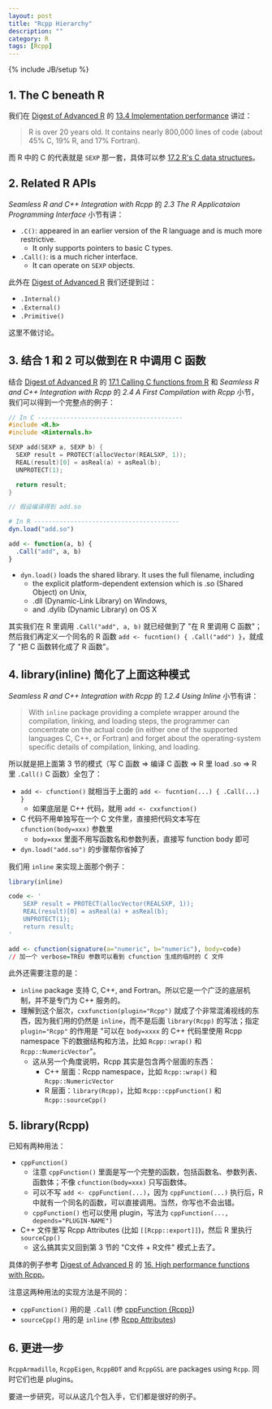 ```yaml
---
layout: post
title: "Rcpp Hierarchy"
description: ""
category: R
tags: [Rcpp]
---
```

{% include JB/setup %}

## 1. The C beneath R 

我们在 [Digest of Advanced R](/r/2015/07/08/digest-of-advanced-r) 的 [13.4 Implementation performance](/r/2015/07/08/digest-of-advanced-r#13-4-Implementation-performance) 讲过：

> R is over 20 years old. It contains nearly 800,000 lines of code (about 45% C, 19% R, and 17% Fortran).

而 R 中的 C 的代表就是 `SEXP` 那一套，具体可以参 [17.2 R's C data structures](http://erikyao.github.io/r/2015/07/08/digest-of-advanced-r#17-2-R's-C-data-structures)。

## 2. Related R APIs

_Seamless R and C++ Integration with Rcpp_ 的 _2.3 The R Applicataion Programming Interface_ 小节有讲：

- `.C()`: appeared in an earlier version of the R language and is much more restrictive.
	- It only supports pointers to basic C types.
- `.Call()`: is a much richer interface.
	- It can operate on `SEXP` objects.
	
此外在 [Digest of Advanced R](/r/2015/07/08/digest-of-advanced-r) 我们还提到过：

- `.Internal()`
- `.External()`
- `.Primitive()`

这里不做讨论。

## 3. 结合 1 和 2 可以做到在 R 中调用 C 函数

结合 [Digest of Advanced R](/r/2015/07/08/digest-of-advanced-r) 的 [17.1 Calling C functions from R](/r/2015/07/08/digest-of-advanced-r#17-1-Calling-C-functions-from-R) 和 _Seamless R and C++ Integration with Rcpp_ 的 _2.4 A First Compilation with Rcpp_ 小节，我们可以得到一个完整点的例子：

```c
// In C ----------------------------------------
#include <R.h>
#include <Rinternals.h>

SEXP add(SEXP a, SEXP b) {
  SEXP result = PROTECT(allocVector(REALSXP, 1));
  REAL(result)[0] = asReal(a) + asReal(b);
  UNPROTECT(1);

  return result;
}

// 假设编译得到 add.so
```

```r
# In R ----------------------------------------
dyn.load("add.so")

add <- function(a, b) {
  .Call("add", a, b)
}
```

- `dyn.load()` loads the shared library. It uses the full filename, including 
	- the explicit platform-dependent extension which is .so (Shared Object) on Unix, 
	- .dll (Dynamic-Link Library) on Windows, 
	- and .dylib (Dynamic Library) on OS X

其实我们在 R 里调用 `.Call("add", a, b)` 就已经做到了 "在 R 里调用 C 函数"；然后我们再定义一个同名的 R 函数 `add <- fucntion() { .Call("add") }`，就成了 "把 C 函数转化成了 R 函数"。

## 4. library(inline) 简化了上面这种模式

_Seamless R and C++ Integration with Rcpp_ 的 _1.2.4 Using Inline_ 小节有讲：

> With `inline` package providing a complete wrapper around the compilation, linking, and loading steps, the programmer can concentrate on the actual code (in either one of the supported languages C, C++, or Fortran) and forget about the operating-system specific details of compilation, linking, and loading.

所以就是把上面第 3 节的模式（写 C 函数 => 编译 C 函数 => R 里 load .so => R 里 `.Call()` C 函数）全包了：

- `add <- cfunction()` 就相当于上面的 `add <- fucntion(...) { .Call(...) }` 
	- 如果底层是 C++ 代码，就用 `add <- cxxfunction()`
- C 代码不用单独写在一个 C 文件里，直接把代码文本写在 `cfunction(body=xxx)` 参数里
	- `body=xxx` 里面不用写函数名和参数列表，直接写 function body 即可
- `dyn.load("add.so")` 的步骤帮你省掉了

我们用 `inline` 来实现上面那个例子：

```r
library(inline)

code <- '
	SEXP result = PROTECT(allocVector(REALSXP, 1));
	REAL(result)[0] = asReal(a) + asReal(b);
	UNPROTECT(1);
	return result;
'

add <- cfunction(signature(a="numeric", b="numeric"), body=code)
// 加一个 verbose=TREU 参数可以看到 cfunction 生成的临时的 C 文件
```

此外还需要注意的是：

- `inline` package 支持 C, C++, and Fortran。所以它是一个广泛的底层机制，并不是专门为 C++ 服务的。
- 理解到这个层次，`cxxfunction(plugin="Rcpp")` 就成了个非常混淆视线的东西，因为我们用的仍然是 `inline`，而不是后面 `library(Rcpp)` 的写法；指定 `plugin="Rcpp"` 的作用是 "可以在 `body=xxxx` 的 C++ 代码里使用 Rcpp namespace 下的数据结构和方法，比如 `Rcpp::wrap()` 和 `Rcpp::NumericVector`"。
	- 这从另一个角度说明，Rcpp 其实是包含两个层面的东西：
		- C++ 层面：Rcpp namespace，比如 `Rcpp::wrap()` 和 `Rcpp::NumericVector`
		- R 层面：`library(Rcpp)`，比如 `Rcpp::cppFunction()` 和 `Rcpp::sourceCpp()`

## 5. library(Rcpp)

已知有两种用法：

- `cppFunction()` 
	- 注意 `cppFunction()` 里面是写一个完整的函数，包括函数名、参数列表、函数体；不像 `cfunction(body=xxx)` 只写函数体。
	- 可以不写 `add <- cppFunction(...)`，因为 `cppFunction(...)` 执行后，R 中就有一个同名的函数，可以直接调用。当然，你写也不会出错。
	- `cppFunction()` 也可以使用 plugin，写法为 `cppFunction(..., depends="PLUGIN-NAME")` 
- C++ 文件里写 Rcpp Attributes (比如 `[[Rcpp::export]]`)，然后 R 里执行 `sourceCpp()`
	- 这么搞其实又回到第 3 节的 "C文件 + R文件" 模式上去了。
	
具体的例子参考 [Digest of Advanced R](/r/2015/07/08/digest-of-advanced-r) 的 [16. High performance functions with Rcpp](/r/2015/07/08/digest-of-advanced-r#16--High-performance-functions-with-Rcpp)。

注意这两种用法的实现方法是不同的：

- `cppFunction()` 用的是 `.Call` (参 [cppFunction {Rcpp}](http://www.inside-r.org/packages/cran/rcpp/docs/cppFunction))
- `sourceCpp()` 用的是 `inline` (参 [Rcpp Attributes](http://dirk.eddelbuettel.com/code/rcpp/Rcpp-attributes.pdf))

## 6. 更进一步

`RcppArmadillo`, `RcppEigen`, `RcppBDT` and `RcppGSL` are packages using `Rcpp`. 同时它们也是 plugins。

要进一步研究，可以从这几个包入手，它们都是很好的例子。